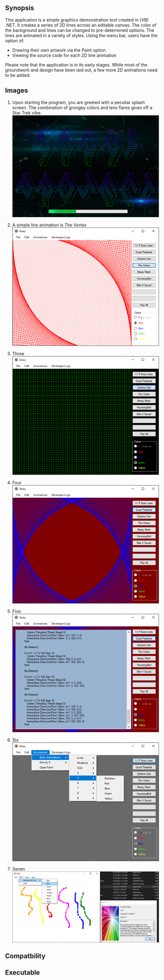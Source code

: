 ## Synopsis
This application is a simple graphics demonstration tool created in (VB) .NET.
It creates a series of 2D lines across an editable canvas. The color of the
background and lines can be changed to pre-determined options. The lines are
animated in a variety of styles. Using the menu bar, users have the option of:

* Drawing their own artwork via the Paint option
* Viewing the source code for each 2D line animation

Please note that the application is in its early stages. While most of the
groundwork and design have been laid out, a few more 2D animations need to
be added.

## Images
1. Upon starting the program, you are greeted with a peculiar splash screen.
The combination of grungey colors and lens flares gives off a Star Trek
vibe.
![Startup](img-graphics/Graphics-1.png)

2. A simple line animation is *The Vortex*
![First](img-graphics/Graphics-2.PNG)

3. Three\
![Grid](img-graphics/Graphics-3.PNG)

4. Four\
![Parabola](img-graphics/Graphics-4.PNG)

5. Five\
![Source](img-graphics/Graphics-5.PNG)

6. Six\
![Options](img-graphics/Graphics-6.PNG)

7. Seven\
![Paint](img-graphics/Graphics-7.PNG)

## Compatbility
## Executable

